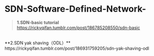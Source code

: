 # SDN-Software-Defined-Network-


>**1.SDN-basic tutorial**
https://rickyqifan.tumblr.com/post/186785208550/sdn-basic
<br>
**2.SDN yak shaving（ODL）**
https://rickyqifan.tumblr.com/post/186931759205/sdn-yak-shaving-odl
